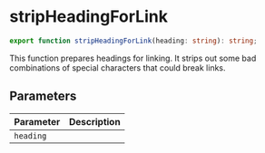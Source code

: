<!--
 * @Author: haifeng.lu haifeng.lu@ly.com
 * @Date: 2022-12-20 10:49:55
 * @LastEditors: haifeng.lu
 * @LastEditTime: 2022-12-20 10:50:00
 * @Description: 
-->
# stripHeadingForLink

```ts
export function stripHeadingForLink(heading: string): string;
```

This function prepares headings for linking. It strips out some bad combinations of special characters that could break links.

## Parameters

| Parameter | Description |
|-----------|-------------|
| `heading` | |
